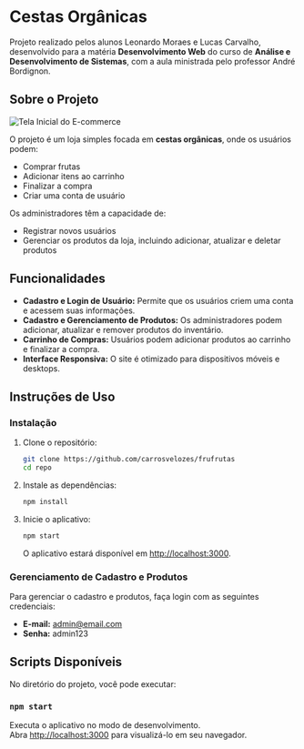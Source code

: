 # Cestas Orgânicas

Projeto realizado pelos alunos Leonardo Moraes e Lucas Carvalho, desenvolvido para a matéria **Desenvolvimento Web** do curso de **Análise e Desenvolvimento de Sistemas**, com a aula ministrada pelo professor André Bordignon.

## Sobre o Projeto

![Tela Inicial do E-commerce](https://i.imgur.com/VeVrvBH.png)

O projeto é um loja simples focada em **cestas orgânicas**, onde os usuários podem:

- Comprar frutas
- Adicionar itens ao carrinho
- Finalizar a compra
- Criar uma conta de usuário

Os administradores têm a capacidade de:

- Registrar novos usuários
- Gerenciar os produtos da loja, incluindo adicionar, atualizar e deletar produtos

## Funcionalidades

- **Cadastro e Login de Usuário:** Permite que os usuários criem uma conta e acessem suas informações.
- **Cadastro e Gerenciamento de Produtos:** Os administradores podem adicionar, atualizar e remover produtos do inventário.
- **Carrinho de Compras:** Usuários podem adicionar produtos ao carrinho e finalizar a compra.
- **Interface Responsiva:** O site é otimizado para dispositivos móveis e desktops.

## Instruções de Uso

### Instalação

1. Clone o repositório:

    ```bash
    git clone https://github.com/carrosvelozes/frufrutas
    cd repo
    ```

2. Instale as dependências:

    ```bash
    npm install
    ```

3. Inicie o aplicativo:

    ```bash
    npm start
    ```

    O aplicativo estará disponível em [http://localhost:3000](http://localhost:3000).

### Gerenciamento de Cadastro e Produtos

Para gerenciar o cadastro e produtos, faça login com as seguintes credenciais:

- **E-mail:** admin@email.com
- **Senha:** admin123

## Scripts Disponíveis

No diretório do projeto, você pode executar:

### `npm start`

Executa o aplicativo no modo de desenvolvimento.\
Abra [http://localhost:3000](http://localhost:3000) para visualizá-lo em seu navegador.
